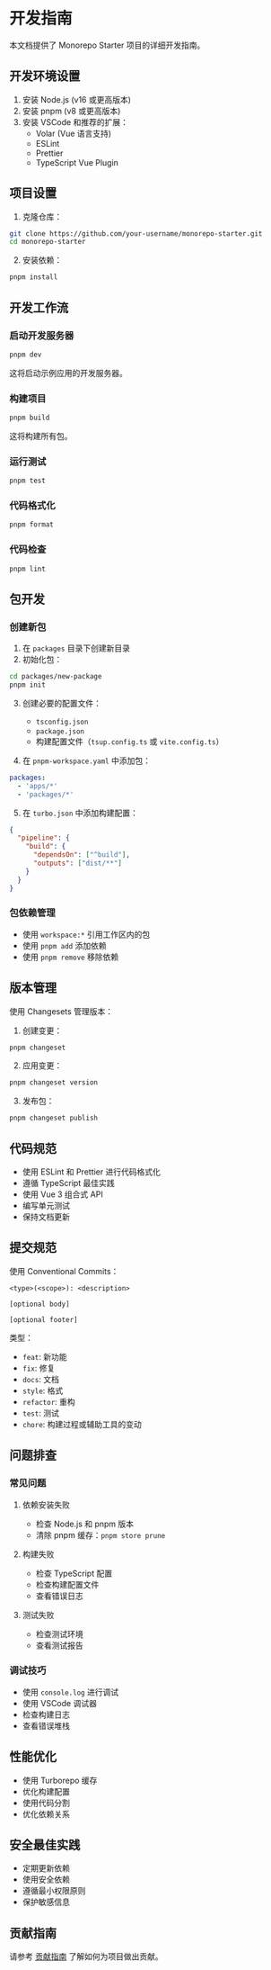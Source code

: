 # 开发指南

本文档提供了 Monorepo Starter 项目的详细开发指南。

## 开发环境设置

1. 安装 Node.js (v16 或更高版本)
2. 安装 pnpm (v8 或更高版本)
3. 安装 VSCode 和推荐的扩展：
   - Volar (Vue 语言支持)
   - ESLint
   - Prettier
   - TypeScript Vue Plugin

## 项目设置

1. 克隆仓库：

```bash
git clone https://github.com/your-username/monorepo-starter.git
cd monorepo-starter
```

2. 安装依赖：

```bash
pnpm install
```

## 开发工作流

### 启动开发服务器

```bash
pnpm dev
```

这将启动示例应用的开发服务器。

### 构建项目

```bash
pnpm build
```

这将构建所有包。

### 运行测试

```bash
pnpm test
```

### 代码格式化

```bash
pnpm format
```

### 代码检查

```bash
pnpm lint
```

## 包开发

### 创建新包

1. 在 `packages` 目录下创建新目录
2. 初始化包：

```bash
cd packages/new-package
pnpm init
```

3. 创建必要的配置文件：
   - `tsconfig.json`
   - `package.json`
   - 构建配置文件（`tsup.config.ts` 或 `vite.config.ts`）

4. 在 `pnpm-workspace.yaml` 中添加包：

```yaml
packages:
  - 'apps/*'
  - 'packages/*'
```

5. 在 `turbo.json` 中添加构建配置：

```json
{
  "pipeline": {
    "build": {
      "dependsOn": ["^build"],
      "outputs": ["dist/**"]
    }
  }
}
```

### 包依赖管理

- 使用 `workspace:*` 引用工作区内的包
- 使用 `pnpm add` 添加依赖
- 使用 `pnpm remove` 移除依赖

## 版本管理

使用 Changesets 管理版本：

1. 创建变更：

```bash
pnpm changeset
```

2. 应用变更：

```bash
pnpm changeset version
```

3. 发布包：

```bash
pnpm changeset publish
```

## 代码规范

- 使用 ESLint 和 Prettier 进行代码格式化
- 遵循 TypeScript 最佳实践
- 使用 Vue 3 组合式 API
- 编写单元测试
- 保持文档更新

## 提交规范

使用 Conventional Commits：

```
<type>(<scope>): <description>

[optional body]

[optional footer]
```

类型：
- `feat`: 新功能
- `fix`: 修复
- `docs`: 文档
- `style`: 格式
- `refactor`: 重构
- `test`: 测试
- `chore`: 构建过程或辅助工具的变动

## 问题排查

### 常见问题

1. 依赖安装失败
   - 检查 Node.js 和 pnpm 版本
   - 清除 pnpm 缓存：`pnpm store prune`

2. 构建失败
   - 检查 TypeScript 配置
   - 检查构建配置文件
   - 查看错误日志

3. 测试失败
   - 检查测试环境
   - 查看测试报告

### 调试技巧

- 使用 `console.log` 进行调试
- 使用 VSCode 调试器
- 检查构建日志
- 查看错误堆栈

## 性能优化

- 使用 Turborepo 缓存
- 优化构建配置
- 使用代码分割
- 优化依赖关系

## 安全最佳实践

- 定期更新依赖
- 使用安全依赖
- 遵循最小权限原则
- 保护敏感信息

## 贡献指南

请参考 [贡献指南](./contributing.md) 了解如何为项目做出贡献。